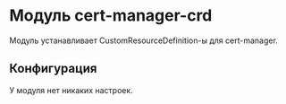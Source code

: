 Модуль cert-manager-crd
=======================

Модуль устанавливает CustomResourceDefinition-ы для cert-manager.

Конфигурация
------------

У модуля нет никаких настроек.
